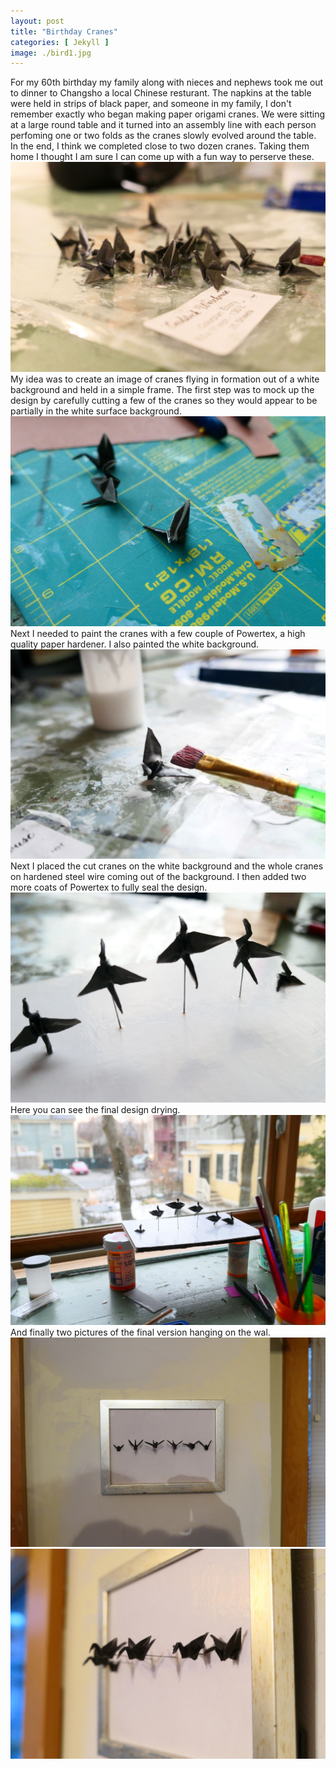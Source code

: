 ```yaml
---
layout: post
title: "Birthday Cranes"
categories: [ Jekyll ]
image: ./bird1.jpg
---
```


For my 60th birthday my family along with nieces and nephews took me out to dinner to Changsho a local Chinese resturant. The napkins at the table were held in strips of black paper, and someone in my family, I don't remember exactly who began making paper origami cranes. We were sitting at a large round table and it turned into an assembly line with each person perfoming one or two folds as the cranes slowly evolved around the table. In the end, I think we completed close to two dozen cranes. Taking them home I thought I am sure I can come up with a fun way to perserve these. 
![birthdaycranes](./bunchofbirds.jpg)
My idea was to create an image of cranes flying in formation out of a white background and held in a simple frame. The first step was to mock up the design by carefully cutting a few of the cranes so they would appear to be partially in the white surface background.
![cutcranes](./cutbird.jpg)
Next I needed to paint the cranes with a few couple of Powertex, a high quality paper hardener. I also painted the white background.
![powertex](./brushbird.jpg)
Next I placed the cut cranes on the white background and the whole cranes on hardened steel wire coming out of the background. I then added two more coats of Powertex to fully seal the design.
![onframe](./topbird.jpg)
Here you can see the final design drying.
![drying](./bird1.jpg)
And finally two pictures of the final version hanging on the wal.
![framedone](./wall2bird.jpg)
![framedtwo](./wallclosebird.jpg)





